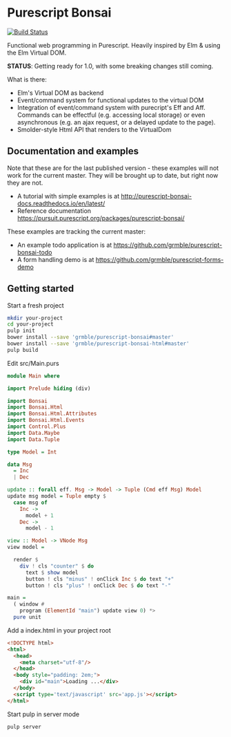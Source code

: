 # Purescript Bonsai

[![Build Status](https://travis-ci.org/grmble/purescript-bonsai.svg?branch=master)](https://travis-ci.org/grmble/purescript-bonsai)

Functional web programming in Purescript.  Heavily inspired by Elm & using
the Elm Virtual DOM.

**STATUS**: Getting ready for 1.0, with some breaking changes still coming.

What is there:

* Elm's Virtual DOM as backend
* Event/command system for functional updates to the virtual DOM
* Integration of event/command system with purecript's Eff and Aff.
  Commands can be effectful (e.g. accessing local storage) or
  even asynchronous (e.g. an ajax request, or a delayed update to the
  page).
* Smolder-style Html API that renders to the VirtualDom

## Documentation and examples

Note that these are for the last published version - these examples
will not work for the current master.  They will be brought up to date,
but right now they are not.

* A tutorial with simple examples is at http://purescript-bonsai-docs.readthedocs.io/en/latest/
* Reference documentation https://pursuit.purescript.org/packages/purescript-bonsai/

These examples are tracking the current master:

* An example todo application is at https://github.com/grmble/purescript-bonsai-todo
* A form handling demo is at https://github.com/grmble/purescript-forms-demo


## Getting started

Start a fresh project

```sh
mkdir your-project
cd your-project
pulp init
bower install --save 'grmble/purescript-bonsai#master'
bower install --save 'grmble/purescript-bonsai-html#master'
pulp build
```

Edit src/Main.purs

```purescript
module Main where

import Prelude hiding (div)

import Bonsai
import Bonsai.Html
import Bonsai.Html.Attributes
import Bonsai.Html.Events
import Control.Plus
import Data.Maybe
import Data.Tuple

type Model = Int

data Msg
  = Inc
  | Dec

update :: forall eff. Msg -> Model -> Tuple (Cmd eff Msg) Model
update msg model = Tuple empty $
  case msg of
    Inc ->
      model + 1
    Dec ->
      model - 1

view :: Model -> VNode Msg
view model =

  render $
    div ! cls "counter" $ do
      text $ show model
      button ! cls "minus" ! onClick Inc $ do text "+"
      button ! cls "plus" ! onClick Dec $ do text "-"

main =
  ( window #
    program (ElementId "main") update view 0) *>
  pure unit
```

Add a index.html in your project root

```html
<!DOCTYPE html>
<html>
  <head>
    <meta charset="utf-8"/>
  </head>
  <body style="padding: 2em;">
    <div id="main">Loading ...</div>
  </body>
  <script type='text/javascript' src='app.js'></script>
</html>
```

Start pulp in server mode

```sh
pulp server
```
